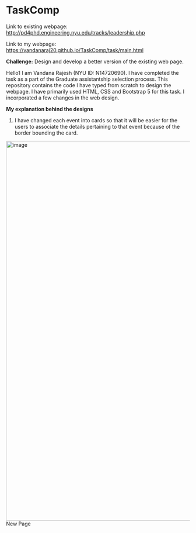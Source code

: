 # TaskComp

Link to existing webpage: http://pd4phd.engineering.nyu.edu/tracks/leadership.php

Link to my webpage:  https://vandanaraj20.github.io/TaskComp/task/main.html

**Challenge:** Design and develop a better version of the existing web page.

Hello1 I am Vandana Rajesh (NYU ID: N14720690). I have completed the task as a part of the Graduate assistantship selection process. This repository contains the code I have typed from scratch to design the webpage. I have primarily  used HTML, CSS and Bootstrap 5 for this task. I incorporated a few changes in the web design.

**My explanation behind the designs**

1) I have changed each event into cards so that it will be easier for the users to associate the details pertaining to that event because of the border bounding the card.

<figure></figure>
 <img width="1038" alt="image" caption ="New webpage" src="https://github.com/VandanaRaj20/TaskComp/assets/78068259/869ab526-e59a-46c0-a84d-99a57273571d">
 <figcaption>New Page</figcaption>
 </figure>

 


